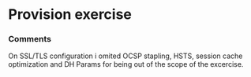 # Provision exercise

### Comments

On SSL/TLS configuration i omited OCSP stapling, HSTS, session cache optimization and DH Params for being out of the scope of the excercise.

